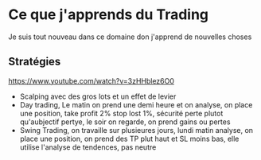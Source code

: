 # Ce que j'apprends du Trading

Je suis tout nouveau dans ce domaine don j'apprend de nouvelles choses

## Stratégies

https://www.youtube.com/watch?v=3zHHblez6O0

- Scalping avec des gros lots et un effet de levier
- Day trading, Le matin on prend une demi heure et on analyse, on place une position, take profit 2% stop lost 1%, sécurité perte plutot qu'aubjectif pertye, le soir on regarde, on prend gains ou pertes
- Swing Trading, on travaille sur plusieures jours, lundi matin analyse, on place une position, on prend des TP plut haut et SL moins bas, elle utilise l'analyse de tendences, pas neutre
